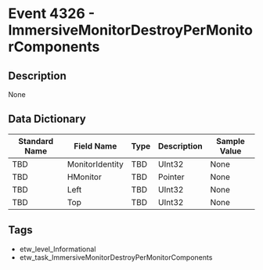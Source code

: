 # Event 4326 - ImmersiveMonitorDestroyPerMonitorComponents

## Description
None

## Data Dictionary
|Standard Name|Field Name|Type|Description|Sample Value|
|---|---|---|---|---|
|TBD|MonitorIdentity|TBD|UInt32|None|None|
|TBD|HMonitor|TBD|Pointer|None|None|
|TBD|Left|TBD|UInt32|None|None|
|TBD|Top|TBD|UInt32|None|None|

## Tags
* etw_level_Informational
* etw_task_ImmersiveMonitorDestroyPerMonitorComponents